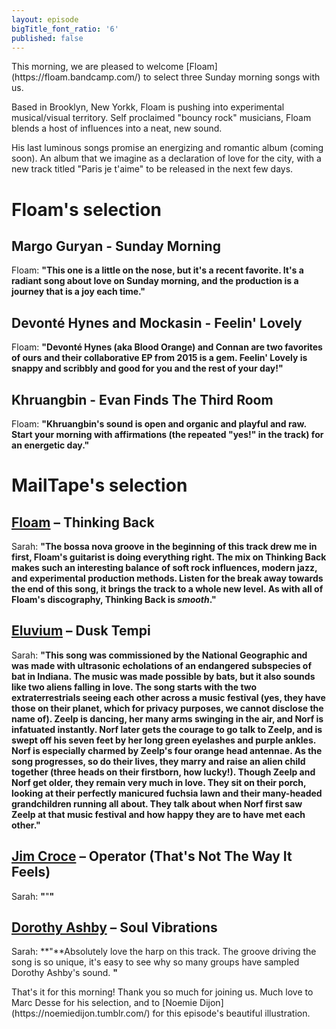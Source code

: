 ```yaml
---
layout: episode
bigTitle_font_ratio: '6'
published: false
---
```

<p id="introduction">This morning, we are pleased to welcome [Floam](https://floam.bandcamp.com/) to select three Sunday morning songs with us. 

Based in Brooklyn, New Yorkk, Floam is pushing into experimental musical/visual territory. Self proclaimed "bouncy rock" musicians, Floam blends a host of influences into a neat, new sound. 

His last luminous songs promise an energizing and romantic album (coming soon). An album that we imagine as a declaration of love for the city, with a new track titled "Paris je t'aime" to be released in the next few days.
</p>

# Floam's selection

## Margo Guryan - Sunday Morning
Floam: **"**This one is a little on the nose, but it's a recent favorite. It's a radiant song about love on Sunday morning, and the production is a journey that is a joy each time.**"**

## Devonté Hynes and Mockasin - Feelin' Lovely

Floam: **"**Devonté Hynes (aka Blood Orange) and Connan are two favorites of ours and their collaborative EP from 2015 is a gem. Feelin' Lovely is snappy and scribbly and good for you and the rest of your day!**"** 

## Khruangbin - Evan Finds The Third Room
Floam: **"**Khruangbin's sound is open and organic and playful and raw. Start your morning with affirmations (the repeated "yes!" in the track) for an energetic day.**"**

# MailTape's selection

## [Floam](https://floam.bandcamp.com/) – Thinking Back
Sarah: **"**The bossa nova groove in the beginning of this track drew me in first, Floam's guitarist is doing everything right. The mix on **Thinking Back** makes such an interesting balance of soft rock influences, modern jazz, and experimental production methods. Listen for the break away towards the end of this song, it brings the track to a whole new level. As with all of Floam's discography, **Thinking Back** is _smooth_.**"**

## [Eluvium](https://lauramarling.bandcamp.com/) – Dusk Tempi
Sarah: **"**This song was commissioned by the National Geographic and was made with ultrasonic echolations of an endangered subspecies of bat in Indiana. 
The music was made possible by bats, but it also sounds like two aliens falling in love. The song starts with the two extraterrestrials seeing each other across a music festival (yes, they have those on their planet, which for privacy purposes, we cannot disclose the name of). Zeelp is dancing, her many arms swinging in the air, and Norf is infatuated instantly. Norf later gets the courage to go talk to Zeelp, and is swept off his seven feet by her long green eyelashes and purple ankles. Norf is especially charmed by Zeelp's four orange head antennae. As the song progresses, so do their lives, they marry and raise an alien child together (three heads on their firstborn, how lucky!). Though Zeelp and Norf get older, they remain very much in love. They sit on their porch, looking at their perfectly manicured fuchsia lawn and their many-headed grandchildren running all about. They talk about when Norf first saw Zeelp at that music festival and how happy they are to have met each other.**"**

## [Jim Croce](http://jimcroce.com/) – Operator (That's Not The Way It Feels)
Sarah: **"**"**"**

## [Dorothy Ashby](https://cassmccombs.bandcamp.com/) – Soul Vibrations
Sarah: **"**Absolutely love the harp on this track. The groove driving the song is so unique, it's easy to see why so many groups have sampled Dorothy Ashby's sound. **"**


<p id="outroduction">That's it for this morning! Thank you so much for joining us. Much love to Marc Desse for his  selection, and to [Noemie Dijon](https://noemiedijon.tumblr.com/) for this episode's beautiful illustration.</p>
